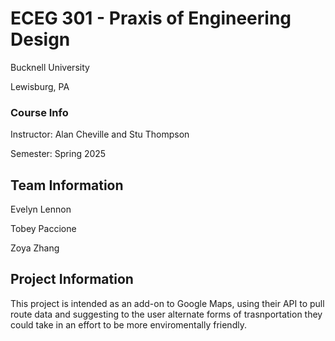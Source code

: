 # ECEG 301 - Praxis of Engineering Design
Bucknell University

Lewisburg, PA

### Course Info
Instructor: Alan Cheville and Stu Thompson

Semester: Spring 2025

## Team Information
Evelyn Lennon

Tobey Paccione

Zoya Zhang

## Project Information
This project is intended as an add-on to Google Maps, using their API to pull route data and
suggesting to the user alternate forms of trasnportation they could take in an effort to be
more enviromentally friendly. 